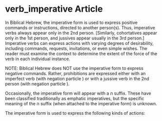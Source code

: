 # verb_imperative Article
In Biblical Hebrew, the imperative form is used to express positive commands or instructions, directed to another person(s).  Thus, imperative verbs always appear only in the 2nd person.  [Similarly, cohortatives appear only in the 1st person, and jussives appear usually in the 3rd person.]  Imperative verbs can express actions with varying degrees of desirability, including commands, requests, invitations, or even simple wishes.  The reader must examine the context to determine the extent of the force of the verb in each individual instance.

NOTE: Biblical Hebrew does NOT use the imperative form to express negative commands.  Rather, prohibitions are expressed either with an imperfect verb (with negation particle ) or with a jussive verb in the 2nd person (with negation particle ).  

Occasionally, the imperative form will appear with a ה suffix.  These have been classified traditionally as emphatic imperatives, but the specific meaning of the ה suffix (when attached to the imperative form) is unknown.

The imperative form is used to express the following kinds of actions: